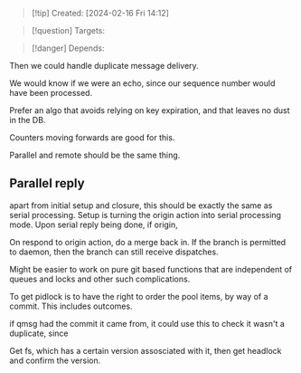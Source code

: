 
>[!tip] Created: [2024-02-16 Fri 14:12]

>[!question] Targets: 

>[!danger] Depends: 

Then we could handle duplicate message delivery.

We would know if we were an echo, since our sequence number would have been processed.

Prefer an algo that avoids relying on key expiration, and that leaves no dust in the DB.

Counters moving forwards are good for this.

Parallel and remote should be the same thing.
## Parallel reply
apart from initial setup and closure, this should be exactly the same as serial processing.
Setup is turning the origin action into serial processing mode.
Upon serial reply being done, if origin, 

On respond to origin action, do a merge back in.  If the branch is permitted to daemon, then the branch can still receive dispatches.

Might be easier to work on pure git based functions that are independent of queues and locks and other such complications.

To get pidlock is to have the right to order the pool items, by way of a commit.
This includes outcomes.

if qmsg had the commit it came from, it could use this to check it wasn't a duplicate, since 

Get fs, which has a certain version assosciated with it, then get headlock and confirm the version.